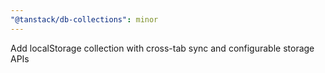 ```yaml
---
"@tanstack/db-collections": minor
---
```


Add localStorage collection with cross-tab sync and configurable storage APIs